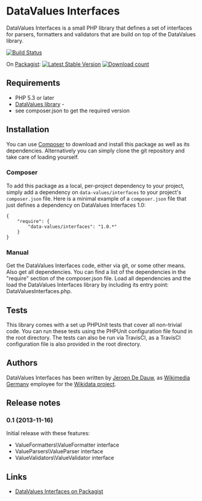# DataValues Interfaces

DataValues Interfaces is a small PHP library that defines a set of interfaces for parsers,
formatters and validators that are build on top of the DataValues library.

[![Build Status](https://secure.travis-ci.org/JeroenDeDauw/DataValuesInterfaces.png?branch=master)](http://travis-ci.org/JeroenDeDauw/DataValuesInterfaces)

On [Packagist](https://packagist.org/packages/data-values/interfaces):
[![Latest Stable Version](https://poser.pugx.org/data-values/interfaces/version.png)](https://packagist.org/packages/data-values/interfaces)
[![Download count](https://poser.pugx.org/data-values/interfaces/d/total.png)](https://packagist.org/packages/data-values/interfaces)

## Requirements

* PHP 5.3 or later
* [DataValues library](https://packagist.org/packages/data-values/data-values) -
* see composer.json to get the required version

## Installation

You can use [Composer](http://getcomposer.org/) to download and install
this package as well as its dependencies. Alternatively you can simply clone
the git repository and take care of loading yourself.

### Composer

To add this package as a local, per-project dependency to your project, simply add a
dependency on `data-values/interfaces` to your project's `composer.json` file.
Here is a minimal example of a `composer.json` file that just defines a dependency on
DataValues Interfaces 1.0:

    {
        "require": {
            "data-values/interfaces": "1.0.*"
        }
    }

### Manual

Get the DataValues Interfaces code, either via git, or some other means. Also get all dependencies.
You can find a list of the dependencies in the "require" section of the composer.json file.
Load all dependencies and the load the DataValues Interfaces library by including its entry point:
DataValuesInterfaces.php.

## Tests

This library comes with a set up PHPUnit tests that cover all non-trivial code. You can run these
tests using the PHPUnit configuration file found in the root directory. The tests can also be run
via TravisCI, as a TravisCI configuration file is also provided in the root directory.

## Authors

DataValues Interfaces has been written by [Jeroen De Dauw](https://www.mediawiki.org/wiki/User:Jeroen_De_Dauw),
as [Wikimedia Germany](https://wikimedia.de) employee for the [Wikidata project](https://wikidata.org/).

## Release notes

### 0.1 (2013-11-16)

Initial release with these features:

* ValueFormatters\ValueFormatter interface
* ValueParsers\ValueParser interface
* ValueValidators\ValueValidator interface

## Links

* [DataValues Interfaces on Packagist](https://packagist.org/packages/data-values/interfaces)
